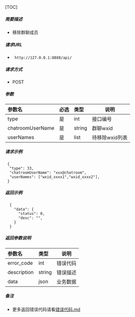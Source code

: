 

[TOC]
    
##### 简要描述

- 移除群聊成员

##### 请求URL
- ` http://127.0.0.1:8888/api/`
  
##### 请求方式
- POST 

##### 参数

| 参数名              | 必选 | 类型     | 说明        |   
|:-----------------|:---|:-------|-----------|   
| type             | 是  | int    | 接口编号      |   
| chatroomUserName | 是  | string | 群聊wxid    |   
| userNames        | 是  | list   | 待移除wxid列表 |   

##### 请求示例

```
 {
  "type": 33,
  "chatroomUserName": "xxx@chatroom",
  "userNames": ["wxid_xxxx1","wxid_xxxx2"],
 } 
```

##### 返回示例 

``` 
  {
    "data": {
      "status": 0,
      "desc": "",
    }
  }
```

##### 返回参数说明 

| 参数名         | 类型     | 说明   |   
|:------------|:-------|------|   
| error_code  | int    | 错误代码 |   
| description | string | 错误描述 |   
| data        | json   | 业务数据 |   

##### 备注 

- 更多返回错误代码请看[错误代码.md](../错误代码.md)







